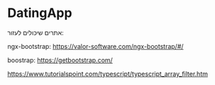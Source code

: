 # DatingApp

אתרים שיכולים לעזור:

ngx-bootstrap:
https://valor-software.com/ngx-bootstrap/#/

boostrap:
https://getbootstrap.com/

https://www.tutorialspoint.com/typescript/typescript_array_filter.htm
